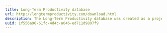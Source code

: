 ```yaml
---
title: Long-Term Productivity database
url: http://longtermproductivity.com/download.html
description: The Long-Term Productivity database was created as a project at the Bank of France in 2013 by Antonin Bergeaud, Gilbert Cette and Remy Lecat. Following the work of Cette, Mairesse and Kocoglu (2009), we extended the database to include 17 countries in the latest version (2016). The latest version of the database includes the following countries -- Australia, Belgium, Canada, Denmark, Germany, Finland, France, Italy, Japan, the Netherlands, Norway, Portugal, Spain, Sweden, Switzerland, United Kingdom, United States. We offer data on Total Factor Productivity per hour worked, Labor productivity per hour worked, capital intensity and GDP per capita. These series cover at least the period 1890 to present annually. In addition, other data corresponding to each of the papers linked to this project are available. This includes age of capital stock, education attainment, electricity production per capita.
uuid: 1f556a96-61fc-4d4c-a046-ed711d9807f9
---
```

